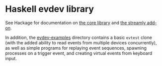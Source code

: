 Haskell evdev library
=====================

See Hackage for documentation on [the core library](http://hackage.haskell.org/package/evdev) and [the streamly add-on](http://hackage.haskell.org/package/evdev-streamly).

In addition, the [evdev-examples](https://github.com/georgefst/evdev/tree/master/evdev-examples) directory contains a basic `evtest` clone (with the added ability to read events from multiple devices concurrently), as well as simple programs for replaying event sequences, spawning processes on a trigger event, and creating virtual events from keyboard input.
